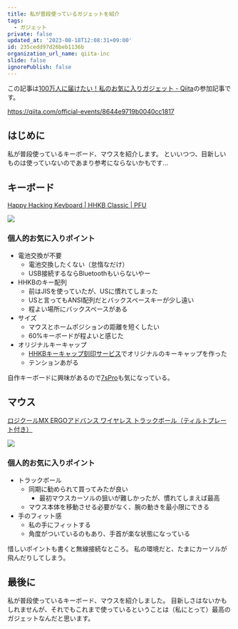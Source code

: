 ```yaml
---
title: 私が普段使っているガジェットを紹介
tags:
  - ガジェット
private: false
updated_at: '2023-08-18T12:08:31+09:00'
id: 235cedd97d26beb1136b
organization_url_name: qiita-inc
slide: false
ignorePublish: false
---
```


この記事は[100万人に届けたい！私のお気に入りガジェット - Qiita](https://qiita.com/official-events/8644e9719b0040cc1817)の参加記事です。

https://qiita.com/official-events/8644e9719b0040cc1817

## はじめに

私が普段使っているキーボード、マウスを紹介します。
といいつつ、目新しいものは使っていないのであまり参考にならないかもです...

## キーボード

[Happy Hacking Keyboard | HHKB Classic | PFU](https://happyhackingkb.com/jp/products/classic/)

![](https://qiita-image-store.s3.ap-northeast-1.amazonaws.com/0/352836/1b5a83b2-5c8b-7cb2-edc5-df88d4071c24.png)

### 個人的お気に入りポイント

- 電池交換が不要
  - 電池交換したくない（怠惰なだけ）
  - USB接続するならBluetoothもいらないやー
- HHKBのキー配列
  - 前はJISを使っていたが、USに慣れてしまった
  - USと言ってもANSI配列だとバックスペースキーが少し遠い
  - 程よい場所にバックスペースがある
- サイズ
  - マウスとホームポジションの距離を短くしたい
  - 60%キーボードが程よいと感じた
- オリジナルキーキャップ
  - [HHKBキーキャップ刻印サービス](https://shop.yushakobo.jp/products/hhkb_keycaps_marking)でオリジナルのキーキャップを作った
  - テンションあがる

自作キーボードに興味があるので[7sPro](https://shop.yushakobo.jp/products/7spro?_pos=1&_sid=0d802697b&_ss=r)も気になっている。

## マウス

[ロジクールMX ERGOアドバンス ワイヤレス トラックボール（ティルトプレート付き）](https://www.logicool.co.jp/ja-jp/products/mice/mx-ergo-wireless-trackball-mouse.910-005183.html)

![](https://qiita-image-store.s3.ap-northeast-1.amazonaws.com/0/352836/dd337160-cf21-0855-6e66-0e893b62e177.jpeg)

### 個人的お気に入りポイント

- トラックボール
  - 同期に勧められて買ってみたが良い
    - 最初マウスカーソルの狙いが難しかったが、慣れてしまえば最高
  - マウス本体を移動させる必要がなく、腕の動きを最小限にできる
- 手のフィット感
  - 私の手にフィットする
  - 角度がついているのもあり、手首が楽な状態になっている

惜しいポイントも書くと無線接続なところ。
私の環境だと、たまにカーソルが飛んだりしてしまう。

## 最後に

私が普段使っているキーボード、マウスを紹介しました。
目新しさはないかもしれませんが、それでもこれまで使っているということは（私にとって）最高のガジェットなんだと思います。
